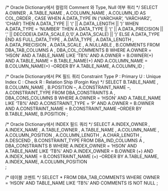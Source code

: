 /* Oracle Dictionary에서 컬럼의 Comment 와 Type, Null 여부 쿼리 */
SELECT 
        A.OWNER
      , A.TABLE_NAME
      , A.COLUMN_NAME
      , A.COLUMN_ID AS COL_ORDER
      , CASE WHEN A.DATA_TYPE IN (‘VARCHAR’, ‘VARCHAR2′, ‘CHAR’) THEN
                            A.DATA_TYPE || ‘(‘ || A.DATA_LENGTH || ‘)’
             WHEN A.DATA_TYPE = ‘NUMBER’ THEN
                            A.DATA_TYPE || ‘(‘ || A.DATA_PRECISION || ‘,’ || DECODE(A.DATA_SCALE,0,’0′,A.DATA_SCALE) || ‘)’
             ELSE A.DATA_TYPE
        END AS FULL_DATA_TYPE
      , A.DATA_TYPE
      , A.DATA_LENGTH
      , A.DATA_PRECISION
      , A.DATA_SCALE
      , A.NULLABLE
      , B.COMMENTS
  FROM  DBA_TAB_COLUMNS A
      , DBA_COL_COMMENTS B
WHERE  A.OWNER = ‘HSON’
   AND  A.TABLE_NAME  LIKE ‘TB%’
   AND  A.OWNER       = B.OWNER(+)
   AND  A.TABLE_NAME  = B.TABLE_NAME(+)
   AND  A.COLUMN_NAME = B.COLUMN_NAME(+)
–ORDER BY A.TABLE_NAME, A.COLUMN_ID
;

/* Oracle Dictionary에서 PK 필드 쿼리
Constraint Type
P : Primary
U : Unique Index
C : Check
R : Relation Ship (Forgin Key)
*/
SELECT  B.TABLE_NAME
      , B.COLUMN_NAME
      , B.POSITION
      –,  A.CONSTRAINT_NAME
      –,  A.CONSTRAINT_TYPE
  FROM  DBA_CONSTRAINTS A
      , DBA_CONS_COLUMNS B
WHERE  A.OWNER           = ‘HSON’
   AND  A.TABLE_NAME  LIKE ‘TB%’
   AND  A.CONSTRAINT_TYPE = ‘P’
   AND  A.OWNER           = B.OWNER
   AND  A.CONSTRAINT_NAME = B.CONSTRAINT_NAME
–ORDER BY B.TABLE_NAME, B.POSITION
;

/* Oracle Dictionary에서 INDEX 필드 쿼리 */
SELECT  A.INDEX_OWNER
      , A.INDEX_NAME
      , A.TABLE_OWNER
      , A.TABLE_NAME
      , A.COLUMN_NAME
      , A.COLUMN_POSITION
      , A.COLUMN_LENGTH
      , A.CHAR_LENGTH
      , A.DESCEND
      , B.CONSTRAINT_TYPE
  FROM  DBA_IND_COLUMNS A
      , DBA_CONSTRAINTS B
WHERE  A.INDEX_OWNER = ‘HSON’
   AND  A.TABLE_NAME  LIKE ‘TB%’
   AND  A.INDEX_OWNER = B.OWNER (+)
   AND  A.INDEX_NAME  = B.CONSTRAINT_NAME (+)
–ORDER BY A.TABLE_NAME, A.INDEX_NAME, A.COLUMN_POSITION     
;

/* 테이블 코멘트 */
SELECT *
  FROM DBA_TAB_COMMENTS
WHERE OWNER = ‘HSON’
   AND TABLE_NAME LIKE ‘TB%’
   AND COMMENTS IS NOT NULL
;   